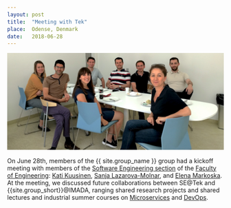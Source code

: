 ```yaml
---
layout: post
title:  "Meeting with Tek"
place:  Odense, Denmark
date:   2018-06-28
---
```

<img class="img-fluid mx-auto d-block" src="/images/posts/tekse06.jpg">

On June 28th, members of the {{ site.group_name }} group had a kickoff meeting with members of the [Software Engineering section](https://www.sdu.dk/en/om_sdu/institutter_centre/sdusoftwareengineering) of the [Faculty of Engineering](https://www.sdu.dk/en/om_sdu/fakulteterne/teknik): [Kati Kuusinen](http://findresearcher.sdu.dk/portal/da/persons/kati-kuusinen(9575db52-61c5-4e95-aad5-76193bce9a2c).html), [Sanja Lazarova-Molnar](http://findresearcher.sdu.dk/portal/en/persons/sanja-lazarovamolnar(b4fa9a39-d23f-4e26-9fb9-76dc16a6f3cd).html), and [Elena Markoska](http://findresearcher.sdu.dk/portal/da/persons/elena-markoska(6e62c3d2-27ef-458e-9f75-4891f66099a9).html). At the meeting, we discussed future collaborations between SE@Tek and {{site.group_short}}@IMADA, ranging shared research projects and shared lectures and industrial summer courses on [Microservices](/research-areas.html#rt_ms) and [DevOps](/research-areas.html#rt_do).